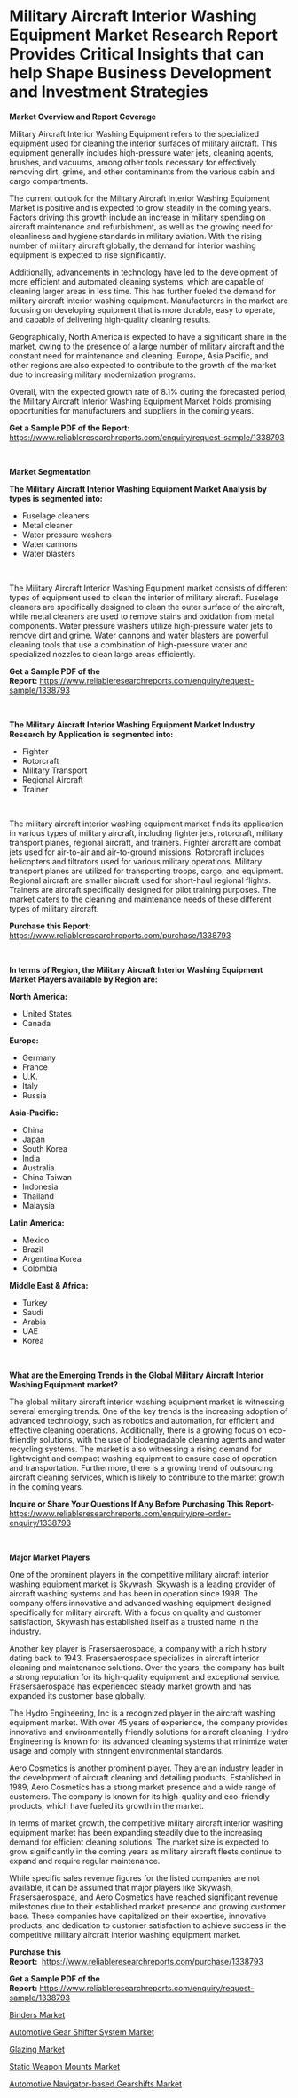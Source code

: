 <p><h1>Military Aircraft Interior Washing Equipment Market Research Report Provides Critical Insights that can help Shape Business Development and Investment Strategies</h1></p><p><strong>Market Overview and Report Coverage</strong></p>
<p><p>Military Aircraft Interior Washing Equipment refers to the specialized equipment used for cleaning the interior surfaces of military aircraft. This equipment generally includes high-pressure water jets, cleaning agents, brushes, and vacuums, among other tools necessary for effectively removing dirt, grime, and other contaminants from the various cabin and cargo compartments.</p><p>The current outlook for the Military Aircraft Interior Washing Equipment Market is positive and is expected to grow steadily in the coming years. Factors driving this growth include an increase in military spending on aircraft maintenance and refurbishment, as well as the growing need for cleanliness and hygiene standards in military aviation. With the rising number of military aircraft globally, the demand for interior washing equipment is expected to rise significantly.</p><p>Additionally, advancements in technology have led to the development of more efficient and automated cleaning systems, which are capable of cleaning larger areas in less time. This has further fueled the demand for military aircraft interior washing equipment. Manufacturers in the market are focusing on developing equipment that is more durable, easy to operate, and capable of delivering high-quality cleaning results.</p><p>Geographically, North America is expected to have a significant share in the market, owing to the presence of a large number of military aircraft and the constant need for maintenance and cleaning. Europe, Asia Pacific, and other regions are also expected to contribute to the growth of the market due to increasing military modernization programs.</p><p>Overall, with the expected growth rate of 8.1% during the forecasted period, the Military Aircraft Interior Washing Equipment Market holds promising opportunities for manufacturers and suppliers in the coming years.</p></p>
<p><strong>Get a Sample PDF of the Report:</strong> <a href="https://www.reliableresearchreports.com/enquiry/request-sample/1338793">https://www.reliableresearchreports.com/enquiry/request-sample/1338793</a></p>
<p>&nbsp;</p>
<p><strong>Market Segmentation</strong></p>
<p><strong>The Military Aircraft Interior Washing Equipment Market Analysis by types is segmented into:</strong></p>
<p><ul><li>Fuselage cleaners</li><li>Metal cleaner</li><li>Water pressure washers</li><li>Water cannons</li><li>Water blasters</li></ul></p>
<p>&nbsp;</p>
<p><p>The Military Aircraft Interior Washing Equipment market consists of different types of equipment used to clean the interior of military aircraft. Fuselage cleaners are specifically designed to clean the outer surface of the aircraft, while metal cleaners are used to remove stains and oxidation from metal components. Water pressure washers utilize high-pressure water jets to remove dirt and grime. Water cannons and water blasters are powerful cleaning tools that use a combination of high-pressure water and specialized nozzles to clean large areas efficiently.</p></p>
<p><strong>Get a Sample PDF of the Report:</strong>&nbsp;<a href="https://www.reliableresearchreports.com/enquiry/request-sample/1338793">https://www.reliableresearchreports.com/enquiry/request-sample/1338793</a></p>
<p>&nbsp;</p>
<p><strong>The Military Aircraft Interior Washing Equipment Market Industry Research by Application is segmented into:</strong></p>
<p><ul><li>Fighter</li><li>Rotorcraft</li><li>Military Transport</li><li>Regional Aircraft</li><li>Trainer</li></ul></p>
<p>&nbsp;</p>
<p><p>The military aircraft interior washing equipment market finds its application in various types of military aircraft, including fighter jets, rotorcraft, military transport planes, regional aircraft, and trainers. Fighter aircraft are combat jets used for air-to-air and air-to-ground missions. Rotorcraft includes helicopters and tiltrotors used for various military operations. Military transport planes are utilized for transporting troops, cargo, and equipment. Regional aircraft are smaller aircraft used for short-haul regional flights. Trainers are aircraft specifically designed for pilot training purposes. The market caters to the cleaning and maintenance needs of these different types of military aircraft.</p></p>
<p><strong>Purchase this Report:</strong>&nbsp; <a href="https://www.reliableresearchreports.com/purchase/1338793">https://www.reliableresearchreports.com/purchase/1338793</a></p>
<p>&nbsp;</p>
<p><strong>In terms of Region, the Military Aircraft Interior Washing Equipment Market Players available by Region are:</strong></p>
<p>
    <p> <strong> North America: </strong>
        <ul>
            <li>United States</li>
            <li>Canada</li>
        </ul>
        </p> 
    <p> <strong> Europe: </strong>
        <ul>
            <li>Germany</li>
            <li>France</li>
            <li>U.K.</li>
            <li>Italy</li>
            <li>Russia</li>
        </ul>
        </p> 
    <p> <strong> Asia-Pacific: </strong>
        <ul>
            <li>China</li>
            <li>Japan</li>
            <li>South Korea</li>
            <li>India</li>
            <li>Australia</li>
            <li>China Taiwan</li>
            <li>Indonesia</li>
            <li>Thailand</li>
            <li>Malaysia</li>
        </ul>
        </p> 
    <p> <strong> Latin America: </strong>
        <ul>
            <li>Mexico</li>
            <li>Brazil</li>
            <li>Argentina Korea</li>
            <li>Colombia</li>
        </ul>
        </p> 
    <p> <strong> Middle East & Africa: </strong>
        <ul>
            <li>Turkey</li>
            <li>Saudi</li>
            <li>Arabia</li>
            <li>UAE</li>
            <li>Korea</li>
        </ul>
    </p>
    </p>
<p>&nbsp;</p>
<p><strong>What are the Emerging Trends in the Global Military Aircraft Interior Washing Equipment market?</strong></p>
<p><p>The global military aircraft interior washing equipment market is witnessing several emerging trends. One of the key trends is the increasing adoption of advanced technology, such as robotics and automation, for efficient and effective cleaning operations. Additionally, there is a growing focus on eco-friendly solutions, with the use of biodegradable cleaning agents and water recycling systems. The market is also witnessing a rising demand for lightweight and compact washing equipment to ensure ease of operation and transportation. Furthermore, there is a growing trend of outsourcing aircraft cleaning services, which is likely to contribute to the market growth in the coming years.</p></p>
<p><strong>Inquire or Share Your Questions If Any Before Purchasing This Report</strong>- <a href="https://www.reliableresearchreports.com/enquiry/pre-order-enquiry/1338793">https://www.reliableresearchreports.com/enquiry/pre-order-enquiry/1338793</a></p>
<p>&nbsp;</p>
<p><strong>Major Market Players</strong></p>
<p><p>One of the prominent players in the competitive military aircraft interior washing equipment market is Skywash. Skywash is a leading provider of aircraft washing systems and has been in operation since 1998. The company offers innovative and advanced washing equipment designed specifically for military aircraft. With a focus on quality and customer satisfaction, Skywash has established itself as a trusted name in the industry.</p><p>Another key player is Frasersaerospace, a company with a rich history dating back to 1943. Frasersaerospace specializes in aircraft interior cleaning and maintenance solutions. Over the years, the company has built a strong reputation for its high-quality equipment and exceptional service. Frasersaerospace has experienced steady market growth and has expanded its customer base globally.</p><p>The Hydro Engineering, Inc is a recognized player in the aircraft washing equipment market. With over 45 years of experience, the company provides innovative and environmentally friendly solutions for aircraft cleaning. Hydro Engineering is known for its advanced cleaning systems that minimize water usage and comply with stringent environmental standards.</p><p>Aero Cosmetics is another prominent player. They are an industry leader in the development of aircraft cleaning and detailing products. Established in 1989, Aero Cosmetics has a strong market presence and a wide range of customers. The company is known for its high-quality and eco-friendly products, which have fueled its growth in the market.</p><p>In terms of market growth, the competitive military aircraft interior washing equipment market has been expanding steadily due to the increasing demand for efficient cleaning solutions. The market size is expected to grow significantly in the coming years as military aircraft fleets continue to expand and require regular maintenance.</p><p>While specific sales revenue figures for the listed companies are not available, it can be assumed that major players like Skywash, Frasersaerospace, and Aero Cosmetics have reached significant revenue milestones due to their established market presence and growing customer base. These companies have capitalized on their expertise, innovative products, and dedication to customer satisfaction to achieve success in the competitive military aircraft interior washing equipment market.</p></p>
<p><strong>Purchase this Report:</strong>&nbsp;&nbsp;<a href="https://www.reliableresearchreports.com/purchase/1338793">https://www.reliableresearchreports.com/purchase/1338793</a></p>
<p></p>
<p><strong>Get a Sample PDF of the Report:</strong>&nbsp;<a href="https://www.reliableresearchreports.com/enquiry/request-sample/1338793">https://www.reliableresearchreports.com/enquiry/request-sample/1338793</a></p>
<p><p><a href="https://medium.com/@sarademiri71/binders-market-size-market-outlook-and-market-forecast-2023-to-2030-d481d959b5d9">Binders Market</a></p><p><a href="https://www.linkedin.com/pulse/automotive-gear-shifter-system-market-research-report-unlocks-rgfrc/">Automotive Gear Shifter System Market</a></p><p><a href="https://medium.com/@loretashyti01/glazing-market-share-evolution-and-market-growth-trends-2023-2030-32b8baff93ba">Glazing Market</a></p><p><a href="https://www.linkedin.com/pulse/static-weapon-mounts-market-size-2023-2030-global-industrial-mg7ic/">Static Weapon Mounts Market</a></p><p><a href="https://www.linkedin.com/pulse/automotive-navigator-based-gearshifts-market-size-growth-forecast-3unvc/">Automotive Navigator-based Gearshifts Market</a></p></p>